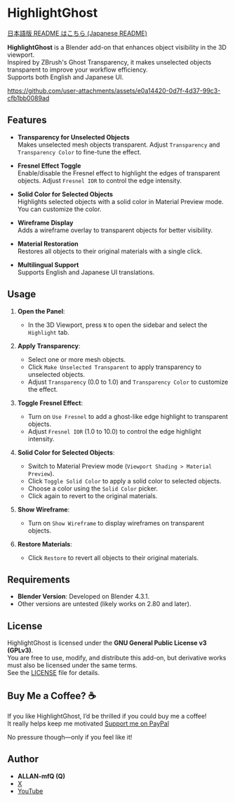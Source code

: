 # HighlightGhost
[日本語版 README はこちら (Japanese README)](README_ja.md)

**HighlightGhost** is a Blender add-on that enhances object visibility in the 3D viewport.  
Inspired by ZBrush's Ghost Transparency, it makes unselected objects transparent to improve your workflow efficiency.  
Supports both English and Japanese UI.

https://github.com/user-attachments/assets/e0a14420-0d7f-4d37-99c3-cfb1bb0089ad


## Features

- **Transparency for Unselected Objects**  
  Makes unselected mesh objects transparent. Adjust `Transparency` and `Transparency Color` to fine-tune the effect.

- **Fresnel Effect Toggle**  
  Enable/disable the Fresnel effect to highlight the edges of transparent objects. Adjust `Fresnel IOR` to control the edge intensity.

- **Solid Color for Selected Objects**  
  Highlights selected objects with a solid color in Material Preview mode. You can customize the color.

- **Wireframe Display**  
  Adds a wireframe overlay to transparent objects for better visibility.

- **Material Restoration**  
  Restores all objects to their original materials with a single click.

- **Multilingual Support**  
  Supports English and Japanese UI translations.

## Usage

1. **Open the Panel**:  
   - In the 3D Viewport, press `N` to open the sidebar and select the `Highlight` tab.

2. **Apply Transparency**:  
   - Select one or more mesh objects.  
   - Click `Make Unselected Transparent` to apply transparency to unselected objects.  
   - Adjust `Transparency` (0.0 to 1.0) and `Transparency Color` to customize the effect.

3. **Toggle Fresnel Effect**:  
   - Turn on `Use Fresnel` to add a ghost-like edge highlight to transparent objects.  
   - Adjust `Fresnel IOR` (1.0 to 10.0) to control the edge highlight intensity.

4. **Solid Color for Selected Objects**:  
   - Switch to Material Preview mode (`Viewport Shading > Material Preview`).  
   - Click `Toggle Solid Color` to apply a solid color to selected objects.  
   - Choose a color using the `Solid Color` picker.  
   - Click again to revert to the original materials.

5. **Show Wireframe**:  
   - Turn on `Show Wireframe` to display wireframes on transparent objects.

6. **Restore Materials**:  
   - Click `Restore` to revert all objects to their original materials.

## Requirements

- **Blender Version**: Developed on Blender 4.3.1.  
- Other versions are untested (likely works on 2.80 and later).

## License

HighlightGhost is licensed under the **GNU General Public License v3 (GPLv3)**.  
You are free to use, modify, and distribute this add-on, but derivative works must also be licensed under the same terms.  
See the [LICENSE](LICENSE) file for details.

## Buy Me a Coffee? ☕

If you like HighlightGhost, I’d be thrilled if you could buy me a coffee!  
It really helps keep me motivated 
 [Support me on PayPal](https://paypal.me/kiutsugawa?country.x=JP&locale.x=ja_JP)

No pressure though—only if you feel like it!

## Author

- **ALLAN-mfQ (Q)**  
- [X](https://x.com/Qdegozaimasu)  
- [YouTube](https://www.youtube.com/channel/UCiIz3zCHwNroYE9h4h5BDew)
